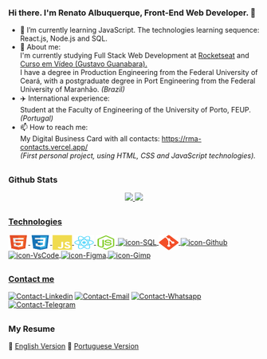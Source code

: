 ### Hi there. I'm **Renato Albuquerque**, Front-End Web Developer. 👋

- 🌱 I’m currently learning JavaScript. The technologies learning sequence: React.js, Node.js and SQL.
- 💬 About me: <br> I'm currently studying Full Stack Web Development at <a href="https://www.rocketseat.com.br/" target="_blank">Rocketseat<a/> and <a href="https://www.cursoemvideo.com/" target="_blank">Curso em Vídeo (Gustavo Guanabara).<a/> <br> 
  I have a degree in Production Engineering from the Federal University of Ceará, with a postgraduate degree in Port Engineering from the Federal University of Maranhão. <em>(Brazil)</em>
- ✈️ International experience: <br> Student at the Faculty of Engineering of the University of Porto, FEUP. <em>(Portugal)</em>
- 📫 How to reach me: <br> My Digital Business Card with all contacts: https://rma-contacts.vercel.app/ <br>
  <em>(First personal project, using HTML, CSS and JavaScript technologies).</em>

##

### Github Stats

<div align="center">
  <a href="https://github.com/renato-albuquerque">
  <img height="150em" src="https://github-readme-stats.vercel.app/api?username=renato-albuquerque&show_icons=true&theme=dark&include_all_commits=true&count_private=true"/>
  <img height="150em" src="https://github-readme-stats.vercel.app/api/top-langs/?username=renato-albuquerque&layout=compact&langs_count=7&theme=dark"/>
</div> 

##

### Technologies
  
<div style="display: inline_block">
  <img align="center" alt="icon-HTML" height="30" width="40" src="https://raw.githubusercontent.com/devicons/devicon/master/icons/html5/html5-original.svg">
  <img align="center" alt="icon-CSS" height="30" width="40" src="https://raw.githubusercontent.com/devicons/devicon/master/icons/css3/css3-original.svg">
  <img align="center" alt="icon-JavaScript" height="30" width="40" src="https://raw.githubusercontent.com/devicons/devicon/master/icons/javascript/javascript-plain.svg">
  <img align="center" alt="icon-React.js" height="30" width="40" src="https://raw.githubusercontent.com/devicons/devicon/master/icons/react/react-original.svg">
  <img align="center" alt="icon-Node.js" height="30" width="40" src="https://raw.githubusercontent.com/devicons/devicon/master/icons/nodejs/nodejs-original.svg">
  <img align="center" alt="icon-SQL" height="33" width="43" src="https://cdn.iconscout.com/icon/premium/png-512-thumb/sql-server-5410224-4543401.png?f=avif&w=256">    
  <img align="center" alt="icon-Git" height="30" width="40" src="https://raw.githubusercontent.com/devicons/devicon/master/icons/git/git-original.svg">
  <img align="center" alt="icon-Github" height="33" width="43" src="https://skillicons.dev/icons?i=github">
  <img align="center" alt="icon-VsCode" height="30" width="40" src="https://cdn.jsdelivr.net/gh/devicons/devicon/icons/vscode/vscode-original.svg" />
  <img align="center" alt="icon-Figma" height="30" width="40" src="https://cdn.jsdelivr.net/gh/devicons/devicon/icons/figma/figma-original.svg" />
  <img align="center" alt="icon-Gimp" height="33" width="43" src="https://cdn.jsdelivr.net/gh/devicons/devicon/icons/gimp/gimp-original.svg" />
    
##
  
### Contact me

<div> 
  <a href="https://www.linkedin.com/in/renato-malbuquerque" target="_blank"><img alt="Contact-Linkedin" src="https://img.shields.io/badge/-LinkedIn-%230077B5?style=for-the-badge&logo=linkedin&logoColor=white"></a> 
  <a href="mailto:renatomalb83@gmail.com" target="_blank"><img alt="Contact-Email" src="https://img.shields.io/badge/-Gmail-%23333?style=for-the-badge&logo=gmail&logoColor=white"></a>
  <a href="https://wa.me/+5585988964385" target="_blank"><img alt="Contact-Whatsapp" src="https://img.shields.io/badge/WhatsApp-25D366?style=for-the-badge&logo=whatsapp&logoColor=white"><a/>
  <a href="https://telegram.me/renatomalb" target="_blank"><img alt="Contact-Telegram" src="https://img.shields.io/badge/Telegram-2CA5E0?style=for-the-badge&logo=telegram&logoColor=white"><a/>
</div>
    
##

### My Resume
🔗 <a href="https://drive.google.com/file/d/105ZwSBpX4yQc-UegAAVswOk4hrCycZPE/view?usp=share_link" target="_blank">English Version<a/>
🔗 <a href="https://drive.google.com/file/d/1yN8221jjjHqQwQYdjsoAk6Tx0jV4pcBL/view?usp=share_link" target="_blank">Portuguese Version<a/>
    
    
    
